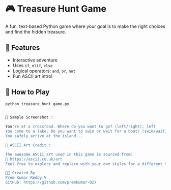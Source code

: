 # 🎮 Treasure Hunt Game

A fun, text-based Python game where your goal is to make the right choices and find the hidden treasure.

## 🚀 Features

- Interactive adventure
- Uses `if`, `elif`, `else`
- Logical operators: `and`, `or`, `not`
- Fun ASCII art intro!

## 🧠 How to Play

```bash
python treasure_hunt_game.py


📸 Sample Screenshot :

You're at a crossroad. Where do you want to go? (left/right): left
You come to a lake. Do you want to swim or wait for a boat? (swim/wait): wait
You safely arrive at the island...

📜 ASCII Art Credit :

The awesome ASCII art used in this game is sourced from:
🔗 https://ascii.co.uk/art
Feel free to explore and replace with your own styles for a different treasure hunt experience

👨‍💻 Created By
Prem Kumar Reddy.V
GitHub: https://github.com/premkumar-027
